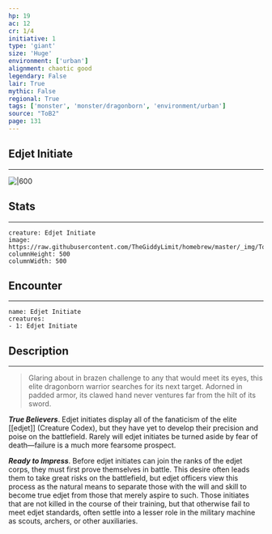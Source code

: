 ```yaml
---
hp: 19
ac: 12
cr: 1/4
initiative: 1
type: 'giant'    
size: 'Huge'
environment: ['urban']
alignment: chaotic good
legendary: False
lair: True
mythic: False
regional: True
tags: ['monster', 'monster/dragonborn', 'environment/urban']
source: "ToB2"
page: 131
---
```


## Edjet Initiate
---

![|600](https://raw.githubusercontent.com/TheGiddyLimit/homebrew/master/_img/ToB2/creature/Edjet%20Initiate.webp)

## Stats
---

```statblock
creature: Edjet Initiate
image: https://raw.githubusercontent.com/TheGiddyLimit/homebrew/master/_img/ToB2/creature/token/Edjet%20Initiate%20%28Token%29.png
columnHeight: 500
columnWidth: 500
```

## Encounter
---

```encounter-table
name: Edjet Initiate
creatures:
- 1: Edjet Initiate
```

## Description
---
>Glaring about in brazen challenge to any that would meet its eyes, this elite dragonborn warrior searches for its next target. Adorned in padded armor, its clawed hand never ventures far from the hilt of its sword.

**_True Believers_**. Edjet initiates display all of the fanaticism of the elite [[edjet]] (Creature Codex), but they have yet to develop their precision and poise on the battlefield. Rarely will edjet initiates be turned aside by fear of death—failure is a much more fearsome prospect.

**_Ready to Impress_**. Before edjet initiates can join the ranks of the edjet corps, they must first prove themselves in battle. This desire often leads them to take great risks on the battlefield, but edjet officers view this process as the natural means to separate those with the will and skill to become true edjet from those that merely aspire to such. Those initiates that are not killed in the course of their training, but that otherwise fail to meet edjet standards, often settle into a lesser role in the military machine as scouts, archers, or other auxiliaries.






